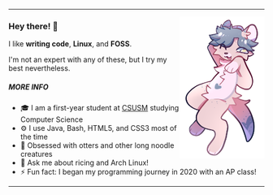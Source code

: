 
---

<img src="assets/flan.png" alt="My otter fursona, Flan" height="280" align="right">

### Hey there! 👋

I like **writing code**, **Linux**, and **FOSS**.

I'm not an expert with any of these, but I try my best nevertheless.

##### MORE INFO

- 🎓 I am a first-year student at [CSUSM](https://www.csusm.edu) studying Computer Science
- ⚙️ I use Java, Bash, HTML5, and CSS3 most of the time
- 🦦 Obsessed with otters and other long noodle creatures
- 💬 Ask me about ricing and Arch Linux!
- ⚡ Fun fact: I began my programming journey in 2020 with an AP class!

---
